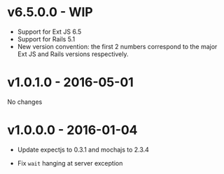 # v6.5.0.0 - WIP

* Support for Ext JS 6.5
* Support for Rails 5.1
* New version convention: the first 2 numbers correspond to the major Ext JS and Rails versions respectively.

# v1.0.1.0 - 2016-05-01

No changes

# v1.0.0.0 - 2016-01-04

*   Update expectjs to 0.3.1 and mochajs to 2.3.4

*   Fix `wait` hanging at server exception
